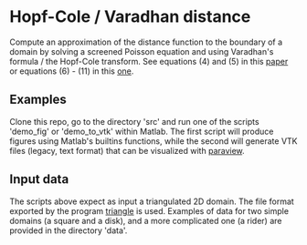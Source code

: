 # Hopf-Cole / Varadhan distance 
Compute an approximation of the distance function to the boundary of a domain by solving a screened Poisson equation and using Varadhan's formula / the Hopf-Cole transform. See equations (4) and (5) in this [paper](https://arxiv.org/abs/1204.6216) or equations (6) - (11) in this [one](https://onlinelibrary.wiley.com/doi/abs/10.1111/cgf.12611). 

## Examples 
Clone this repo, go to the directory 'src' and run one of the scripts 'demo_fig' or 'demo_to_vtk' within Matlab. 
The first script will produce figures using Matlab's builtins functions, while the second will generate VTK files (legacy, text format) that can be visualized with [paraview](https://www.paraview.org/). 

## Input data 
The scripts above expect as input a triangulated 2D domain. The file format exported by the program [triangle](https://www.cs.cmu.edu/~quake/triangle.html) is used. Examples of data for two simple domains (a square and a disk), and a more complicated one (a rider) are provided in the directory 'data'. 
